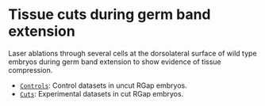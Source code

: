 # Tissue cuts during germ band extension

Laser ablations through several cells at the dorsolateral surface of wild type embryos during germ band extension to show evidence of tissue compression.

- [`Controls`](Controls): Control datasets in uncut RGap embryos.
- [`Cuts`](Cuts): Experimental datasets in cut RGap embryos.

